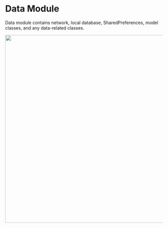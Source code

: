 # Data Module

Data module contains network, local database, SharedPreferences, model classes, and any data-related classes.

<img src="https://github.com/ShabanKamell/TheMovies/blob/master/blob/modular-arch-diagram2.png" height="600">
